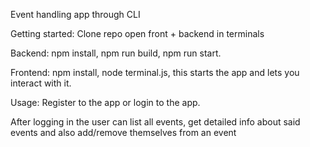 Event handling app through CLI

Getting started: 
Clone repo
open front + backend in terminals

Backend: 
npm install,
npm run build,
npm run start.

Frontend:
npm install,
node terminal.js, this starts the app and lets you interact with it.

Usage:
Register to the app or login to the app.

After logging in the user can list all events, 
get detailed info about said events and also add/remove themselves from an event
